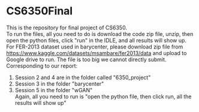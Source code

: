 # CS6350Final
This is the repository for final project of CS6350.<br />
To run the files, all you need to do is download the code zip file, unzip, then open the python files, click "run" in the IDLE, and all results will show up.<br />
For FER-2013 dataset used in barycenter, please download zip file from https://www.kaggle.com/datasets/msambare/fer2013/data and upload to Google drive to run. The file is too big we cannot directly submit.<br />
Corresponding to our report:<br />
1. Session 2 and 4 are in the folder called "6350_project"<br />
2. Session 3 in the folder "barycenter"<br />
3. Session 5 in the folder "wGAN"<br />
Again, all you need to run is "open the python file, then click run, all the results will show up"<br />

